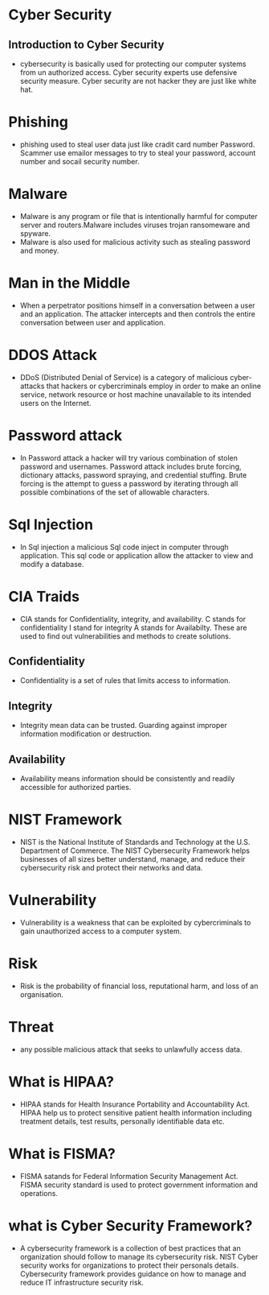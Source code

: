 # Cyber Security
## Introduction to Cyber Security
* cybersecurity is basically used for protecting our computer systems from un authorized access. Cyber security experts use defensive security measure. Cyber security are not hacker they are just like white hat.
# Phishing
* phishing used to steal user data just like cradit card number Password. Scammer use emailor messages to try to steal your password, account number and socail security number.
# Malware 
* Malware is any program or file that is intentionally harmful for computer server and routers.Malware includes viruses trojan ransomeware and spyware.
* Malware is also used for malicious activity such as stealing password and money.
# Man in the Middle
* When a perpetrator positions himself in a conversation between a user and an application. The attacker intercepts and then controls the entire conversation between user and application.
# DDOS Attack
* DDoS (Distributed Denial of Service) is a category of malicious cyber-attacks that hackers or cybercriminals employ in order to make an online service, network resource or host machine unavailable to its intended users on the Internet.
# Password attack
* In Password attack a hacker will try various combination of stolen password and usernames. Password attack includes brute forcing, dictionary attacks, password spraying, and credential stuffing. Brute forcing is the attempt to guess a password by iterating through all possible combinations of the set of allowable characters.
# Sql Injection
* In Sql injection a malicious Sql code inject in computer through application. This sql code or application allow the attacker to view and modify a database.

# CIA Traids
* CIA stands for Confidentiality, integrity, and availability. C stands for confidentiality I stand for integrity A stands for Availabilty. These are used to find out vulnerabilities and methods to create solutions.
## Confidentiality
* Confidentiality is a set of rules that limits access to information.
## Integrity
* Integrity mean data can be trusted. Guarding against improper information modification or destruction.
## Availability
* Availability means information should be consistently and readily accessible for authorized parties.

# NIST Framework
* NIST is the National Institute of Standards and Technology at the U.S. Department of Commerce. The NIST Cybersecurity Framework helps businesses of all sizes better understand, manage, and reduce their cybersecurity risk and protect their networks and data.

# Vulnerability
* Vulnerability is a weakness that can be exploited by cybercriminals to gain unauthorized access to a computer system.
# Risk
* Risk is the probability of financial loss, reputational harm, and loss of an organisation.
# Threat
* any possible malicious attack that seeks to unlawfully access data.

# What is HIPAA?
* HIPAA stands for Health Insurance Portability and Accountability Act. HIPAA help us to  protect sensitive patient health information including treatment details, test results, personally identifiable data etc.
# What is FISMA?
* FISMA satands for  Federal Information Security Management Act. FISMA security standard is used to protect government information and operations.
# what is Cyber Security Framework?
* A cybersecurity framework is a collection of best practices that an organization should follow to manage its cybersecurity risk. NIST Cyber security works for organizations to protect their personals details. Cybersecurity framework provides guidance on how to manage and reduce IT infrastructure security risk.
